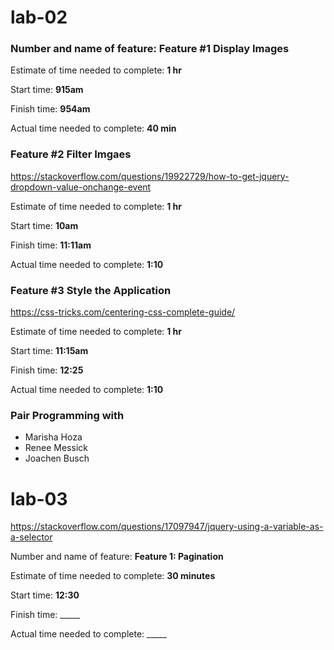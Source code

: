 # lab-02

### Number and name of feature: Feature #1 Display Images

Estimate of time needed to complete: __1 hr__

Start time: __915am__

Finish time: __954am__

Actual time needed to complete: __40 min__

### Feature #2 Filter Imgaes
https://stackoverflow.com/questions/19922729/how-to-get-jquery-dropdown-value-onchange-event

Estimate of time needed to complete: __1 hr__

Start time: __10am__

Finish time: __11:11am__

Actual time needed to complete: __1:10__

### Feature #3 Style the Application
https://css-tricks.com/centering-css-complete-guide/

Estimate of time needed to complete: __1 hr__

Start time: __11:15am__

Finish time: __12:25__

Actual time needed to complete: __1:10__

### Pair Programming with
* Marisha Hoza
* Renee Messick
* Joachen Busch

# lab-03
https://stackoverflow.com/questions/17097947/jquery-using-a-variable-as-a-selector

Number and name of feature: __Feature 1: Pagination__

Estimate of time needed to complete: __30 minutes__

Start time: __12:30__

Finish time: _____

Actual time needed to complete: _____